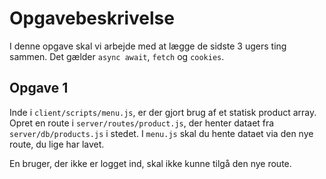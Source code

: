 # Opgavebeskrivelse

I denne opgave skal vi arbejde med at lægge de sidste 3 ugers ting sammen. Det gælder `async await`, `fetch` og `cookies`.

## Opgave 1

Inde i `client/scripts/menu.js`, er der gjort brug af et statisk product array. Opret en route i `server/routes/product.js`, der henter dataet fra `server/db/products.js` i stedet. I `menu.js` skal du hente dataet via den nye route, du lige har lavet.

En bruger, der ikke er logget ind, skal ikke kunne tilgå den nye route.

